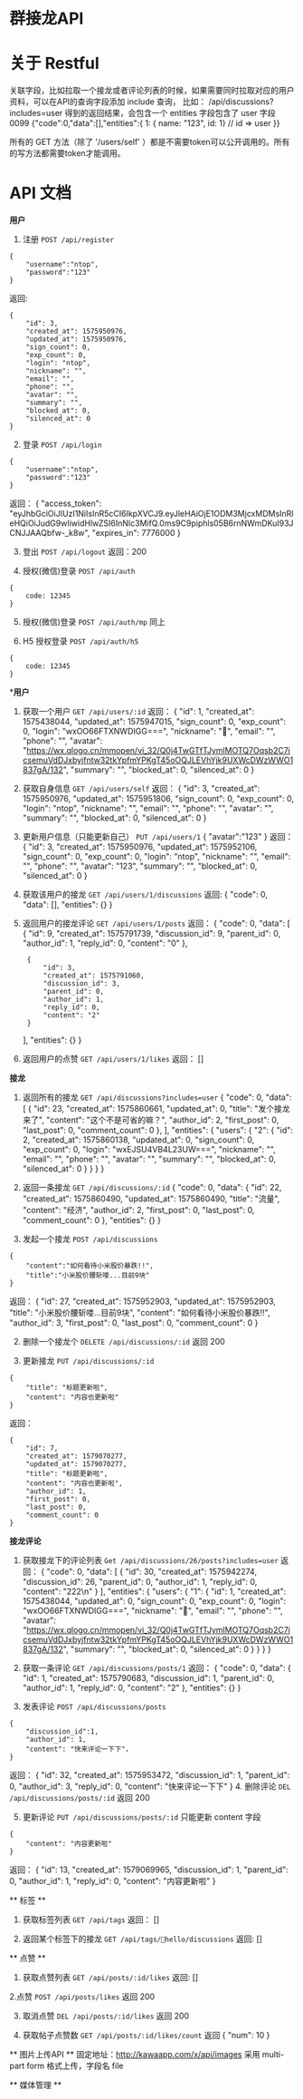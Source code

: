 # 群接龙API

# 关于 Restful
关联字段，比如拉取一个接龙或者评论列表的时候，如果需要同时拉取对应的用户资料，可以在API的查询字段添加 include 查询，
比如： /api/discussions?includes=user
得到的返回结果，会包含一个 entities 字段包含了 user 字段
0099
{"code":0,"data":[],"entities":{
    1: { name: "123", id: 1} // id => user
}}

所有的 GET 方法（除了 '/users/self' ）都是不需要token可以公开调用的。所有的写方法都需要token才能调用。

# API 文档

**用户**

1. 注册 `POST /api/register`

```
{
	"username":"ntop",
	"password":"123"
}
```
返回:
```
{
    "id": 3,
    "created_at": 1575950976,
    "updated_at": 1575950976,
    "sign_count": 0,
    "exp_count": 0,
    "login": "ntop",
    "nickname": "",
    "email": "",
    "phone": "",
    "avatar": "",
    "summary": "",
    "blocked_at": 0,
    "silenced_at": 0
}
```

2. 登录 `POST /api/login`
```
{
	"username":"ntop",
	"password":"123"
}
```
返回：
{
    "access_token": "eyJhbGciOiJIUzI1NiIsInR5cCI6IkpXVCJ9.eyJleHAiOjE1ODM3MjcxMDMsInRleHQiOiJudG9wIiwidHlwZSI6InNlc3MifQ.0ms9C9piphls05B6rnNWmDKuI93JCNJJAAQbfw-_k8w",
    "expires_in": 7776000
}


3. 登出 `POST /api/logout`
返回：200

4. 授权(微信)登录 `POST /api/auth`
```
{
    code: 12345
}
```
5.  授权(微信)登录 `POST /api/auth/mp`
同上

6. H5 授权登录 `POST /api/auth/h5`
```
{
    code: 12345
}
```

***用户**
1. 获取一个用户 `GET /api/users/:id`
返回：
{
    "id": 1,
    "created_at": 1575438044,
    "updated_at": 1575947015,
    "sign_count": 0,
    "exp_count": 0,
    "login": "wxOO66FTXNWDIGG===",
    "nickname": "🥛",
    "email": "",
    "phone": "",
    "avatar": "https://wx.qlogo.cn/mmopen/vi_32/Q0j4TwGTfTJymlMOTQ7Oqsb2C7icsemuVdDJxbyjfntw32tkYpfmYPKgT45oOQJLEVhYjk9UXWcDWzWWO1837gA/132",
    "summary": "",
    "blocked_at": 0,
    "silenced_at": 0
}

2. 获取自身信息 `GET /api/users/self`
返回：
{
    "id": 3,
    "created_at": 1575950976,
    "updated_at": 1575951806,
    "sign_count": 0,
    "exp_count": 0,
    "login": "ntop",
    "nickname": "",
    "email": "",
    "phone": "",
    "avatar": "",
    "summary": "",
    "blocked_at": 0,
    "silenced_at": 0
}

3. 更新用户信息（只能更新自己） `PUT /api/users/1`
{
	"avatar":"123"
}
返回：
{
    "id": 3,
    "created_at": 1575950976,
    "updated_at": 1575952106,
    "sign_count": 0,
    "exp_count": 0,
    "login": "ntop",
    "nickname": "",
    "email": "",
    "phone": "",
    "avatar": "123",
    "summary": "",
    "blocked_at": 0,
    "silenced_at": 0
}
4. 获取该用户的接龙 `GET /api/users/1/discussions`
返回:
{
    "code": 0,
    "data": [],
    "entities": {}
}

5. 返回用户的接龙评论 `GET /api/users/1/posts`
返回：
{
    "code": 0,
    "data": [
        {
            "id": 9,
            "created_at": 1575791739,
            "discussion_id": 9,
            "parent_id": 0,
            "author_id": 1,
            "reply_id": 0,
            "content": "0"
        },

        {
            "id": 3,
            "created_at": 1575791060,
            "discussion_id": 3,
            "parent_id": 0,
            "author_id": 1,
            "reply_id": 0,
            "content": "2"
        }
    ],
    "entities": {}
}

6. 返回用户的点赞 `GET /api/users/1/likes`
返回：
[]


**接龙**

1. 返回所有的接龙 `GET /api/discussions?includes=user`
{
    "code": 0,
    "data": [
        {
            "id": 23,
            "created_at": 1575860661,
            "updated_at": 0,
            "title": "发个接龙来了",
            "content": "这个不是可省的嘛？",
            "author_id": 2,
            "first_post": 0,
            "last_post": 0,
            "comment_count": 0
        },
    ],
    "entities": {
        "users": {
            "2": {
                "id": 2,
                "created_at": 1575860138,
                "updated_at": 0,
                "sign_count": 0,
                "exp_count": 0,
                "login": "wxEJSU4VB4L23UW===",
                "nickname": "",
                "email": "",
                "phone": "",
                "avatar": "",
                "summary": "",
                "blocked_at": 0,
                "silenced_at": 0
            }
        }
    }
}

2. 返回一条接龙 `GET /api/discussions/:id`
{
    "code": 0,
    "data": {
        "id": 22,
        "created_at": 1575860490,
        "updated_at": 1575860490,
        "title": "流量",
        "content": "经济",
        "author_id": 2,
        "first_post": 0,
        "last_post": 0,
        "comment_count": 0
    },
    "entities": {}
}

3. 发起一个接龙 `POST /api/discussions`
```
{
	"content":"如何看待小米股价暴跌!!",
	"title":"小米股价腰斩喽...目前9块"
}
```
返回：
{
    "id": 27,
    "created_at": 1575952903,
    "updated_at": 1575952903,
    "title": "小米股价腰斩喽...目前9块",
    "content": "如何看待小米股价暴跌!!",
    "author_id": 3,
    "first_post": 0,
    "last_post": 0,
    "comment_count": 0
}

2. 删除一个接龙个 `DELETE /api/discussions/:id`
返回 200

3. 更新接龙 `PUT /api/discussions/:id`
```
{
	"title": "标题更新啦",
	"content": "内容也更新啦"
}
```
返回：
```
{
    "id": 7,
    "created_at": 1579070277,
    "updated_at": 1579070277,
    "title": "标题更新啦",
    "content": "内容也更新啦",
    "author_id": 1,
    "first_post": 0,
    "last_post": 0,
    "comment_count": 0
}
```


**接龙评论**
1. 获取接龙下的评论列表 `Get /api/discussions/26/posts?includes=user`
返回：
{
    "code": 0,
    "data": [
        {
            "id": 30,
            "created_at": 1575942274,
            "discussion_id": 26,
            "parent_id": 0,
            "author_id": 1,
            "reply_id": 0,
            "content": "222\n"
        }
    ],
    "entities": {
        "users": {
            "1": {
                "id": 1,
                "created_at": 1575438044,
                "updated_at": 0,
                "sign_count": 0,
                "exp_count": 0,
                "login": "wxOO66FTXNWDIGG===",
                "nickname": "🥛",
                "email": "",
                "phone": "",
                "avatar": "https://wx.qlogo.cn/mmopen/vi_32/Q0j4TwGTfTJymlMOTQ7Oqsb2C7icsemuVdDJxbyjfntw32tkYpfmYPKgT45oOQJLEVhYjk9UXWcDWzWWO1837gA/132",
                "summary": "",
                "blocked_at": 0,
                "silenced_at": 0
            }
        }
    }
}
2. 获取一条评论 `GET /api/discussions/posts/1`
返回：
{
    "code": 0,
    "data": {
        "id": 1,
        "created_at": 1575790683,
        "discussion_id": 1,
        "parent_id": 0,
        "author_id": 1,
        "reply_id": 0,
        "content": "2"
    },
    "entities": {}
}

3. 发表评论 `POST /api/discussions/posts`
```
{
	"discussion_id":1,
	"author_id": 1,
	"content": "快来评论一下下"，
}
```
返回：
{
    "id": 32,
    "created_at": 1575953472,
    "discussion_id": 1,
    "parent_id": 0,
    "author_id": 3,
    "reply_id": 0,
    "content": "快来评论一下下"
}
4. 删除评论 `DEL  /api/discussions/posts/:id`
返回 200

5. 更新评论 `PUT /api/discussions/posts/:id`
只能更新 content 字段
```
{
	"content": "内容更新啦"
}
```
返回：
{
    "id": 13,
    "created_at": 1579069965,
    "discussion_id": 1,
    "parent_id": 0,
    "author_id": 1,
    "reply_id": 0,
    "content": "内容更新啦"
}

** 标签 **
1. 获取标签列表 `GET /api/tags`
返回：
[]

2. 返回某个标签下的接龙 `GET /api/tags/hello/discussions`
返回:
[]

** 点赞 **
1. 获取点赞列表  `GET /api/posts/:id/likes`
返回:
[]

2.点赞 `POST /api/posts/likes`
返回 200

3. 取消点赞 `DEL /api/posts/:id/likes`
返回 200

4. 获取帖子点赞数 `GET /api/posts/:id/likes/count`
返回
{
    "num": 10
}


** 图片上传API **
固定地址：http://kawaapp.com/x/api/images
采用 multi-part form 格式上传，字段名 file

** 媒体管理 **





